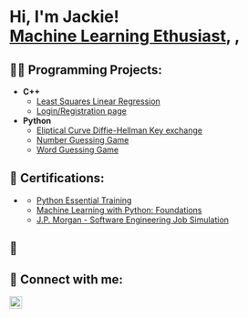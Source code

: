 <h1>Hi, I'm Jackie! <br/><a href="https://github.com/LiJackieS">Machine Learning Ethusiast</a>, <a href="https://www.linkedin.com/in/LiJackieS/"></a>,

<h2>👨‍💻 Programming Projects:</h2>

- <b>C++</b>
  - [Least Squares Linear Regression](https://github.com/LiJackieS/Linear-Algebra)
  - [Login/Registration page](https://github.com/LiJackieS/Registration-login-Page/blob/main/README.md)
- <b>Python</b>
  - [Eliptical Curve Diffie-Hellman Key exchange](https://github.com/LiJackieS/Cryptography)
  - [Number Guessing Game](https://github.com/LiJackieS/Python)
  - [Word Guessing Game](https://github.com/LiJackieS/Python)
    

<h2>📄 Certifications:</h2>

- <b></b>
  - [Python Essential Training](https://www.linkedin.com/learning/certificates/475e83f4fd1c21f9afd9621a11d6ee5d3293dbb379040e7af8d09ba87ef55b96)
  - [Machine Learning with Python: Foundations](https://www.linkedin.com/learning/certificates/1930f8d2f0fc617c483d408d89102911714ee48356af08917249f99413480f37)
  - [J.P. Morgan - Software Engineering Job Simulation](https://forage-uploads-prod.s3.amazonaws.com/completion-certificates/J.P.%20Morgan/R5iK7HMxJGBgaSbvk_J.P.%20Morgan_sYRvScXjwe4XdDNHY_1719445155716_completion_certificate.pdf)
<h2> 🔭 

<h2> 🤳 Connect with me:</h2>


[<img align="left" alt="JackieLi | LinkedIn" width="22px" src="https://cdn.jsdelivr.net/npm/simple-icons@v3/icons/linkedin.svg" />][linkedin]

[linkedin]: https://linkedin.com/in/LiJackieS

<!--
Here are some ideas to get you started:

- 🔭 I’m currently working on ...
- 🌱 I’m currently learning ...
- 👯 I’m looking to collaborate on ...
- 🤔 I’m looking for help with ...
- 💬 Ask me about ...
- 📫 How to reach me: ...
- 😄 Pronouns: ...
- ⚡ Fun fact: ...
-->
